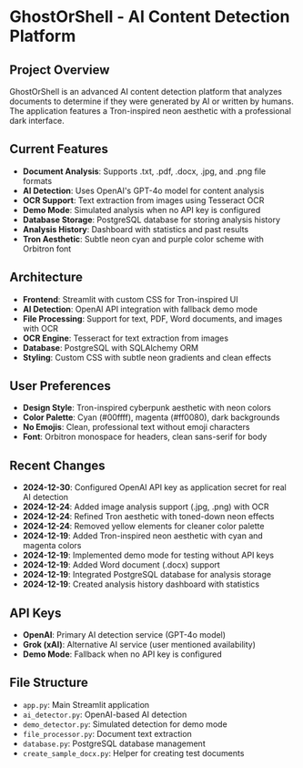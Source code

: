 # GhostOrShell - AI Content Detection Platform

## Project Overview
GhostOrShell is an advanced AI content detection platform that analyzes documents to determine if they were generated by AI or written by humans. The application features a Tron-inspired neon aesthetic with a professional dark interface.

## Current Features
- **Document Analysis**: Supports .txt, .pdf, .docx, .jpg, and .png file formats
- **AI Detection**: Uses OpenAI's GPT-4o model for content analysis
- **OCR Support**: Text extraction from images using Tesseract OCR
- **Demo Mode**: Simulated analysis when no API key is configured
- **Database Storage**: PostgreSQL database for storing analysis history
- **Analysis History**: Dashboard with statistics and past results
- **Tron Aesthetic**: Subtle neon cyan and purple color scheme with Orbitron font

## Architecture
- **Frontend**: Streamlit with custom CSS for Tron-inspired UI
- **AI Detection**: OpenAI API integration with fallback demo mode
- **File Processing**: Support for text, PDF, Word documents, and images with OCR
- **OCR Engine**: Tesseract for text extraction from images
- **Database**: PostgreSQL with SQLAlchemy ORM
- **Styling**: Custom CSS with subtle neon gradients and clean effects

## User Preferences
- **Design Style**: Tron-inspired cyberpunk aesthetic with neon colors
- **Color Palette**: Cyan (#00ffff), magenta (#ff0080), dark backgrounds
- **No Emojis**: Clean, professional text without emoji characters
- **Font**: Orbitron monospace for headers, clean sans-serif for body

## Recent Changes
- **2024-12-30**: Configured OpenAI API key as application secret for real AI detection
- **2024-12-24**: Added image analysis support (.jpg, .png) with OCR
- **2024-12-24**: Refined Tron aesthetic with toned-down neon effects
- **2024-12-24**: Removed yellow elements for cleaner color palette
- **2024-12-19**: Added Tron-inspired neon aesthetic with cyan and magenta colors
- **2024-12-19**: Implemented demo mode for testing without API keys
- **2024-12-19**: Added Word document (.docx) support
- **2024-12-19**: Integrated PostgreSQL database for analysis storage
- **2024-12-19**: Created analysis history dashboard with statistics

## API Keys
- **OpenAI**: Primary AI detection service (GPT-4o model)
- **Grok (xAI)**: Alternative AI service (user mentioned availability)
- **Demo Mode**: Fallback when no API key is configured

## File Structure
- `app.py`: Main Streamlit application
- `ai_detector.py`: OpenAI-based AI detection
- `demo_detector.py`: Simulated detection for demo mode
- `file_processor.py`: Document text extraction
- `database.py`: PostgreSQL database management
- `create_sample_docx.py`: Helper for creating test documents